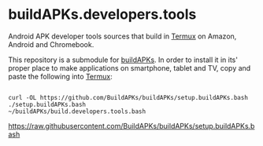 # buildAPKs.developers.tools
Android APK developer tools sources that build in [Termux](https://github.com/termux) on Amazon, Android and Chromebook. 

This repository is a submodule for [buildAPKs](https://github.com/BuildAPKs/buildAPKs).  In order to install it in its' proper place to make applications on smartphone, tablet and TV, copy and paste the following into [Termux](https://github.com/termux):
```

curl -OL https://github.com/BuildAPKs/buildAPKs/setup.buildAPKs.bash
./setup.buildAPKs.bash
~/buildAPKs/build.developers.tools.bash 

```

https://raw.githubusercontent.com/BuildAPKs/buildAPKs/setup.buildAPKs.bash
<!-- README.md OEF -->

